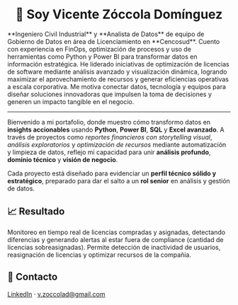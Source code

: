 <!-- Encabezado principal -->
<h1 align="center">👋 Soy Vicente Zóccola Domínguez</h1>

<!-- Resumen profesional -->
<p>
  **Ingeniero Civil Industrial** y **Analista de Datos** de equipo de Gobierno de Datos en área de Licenciamiento en **Cencosud**. Cuento con experiencia en FinOps, optimización de procesos y uso de herramientas como Python y Power BI para transformar datos en información estratégica. He liderado iniciativas de optimización de licencias de software mediante análisis avanzado y visualización dinámica, logrando maximizar el aprovechamiento de recursos y generar eficiencias operativas a escala corporativa. Me motiva conectar datos, tecnología y equipos para diseñar soluciones innovadoras que impulsen la toma de decisiones y generen un impacto tangible en el negocio.
</p>

<hr/>

<!-- Presentación de portafolio -->
<p>
  Bienvenido a mi portafolio, donde muestro cómo transformo datos en <strong>insights accionables</strong> usando <strong>Python</strong>, <strong>Power BI</strong>, <strong>SQL</strong> y <strong>Excel avanzado</strong>.  
  A través de proyectos como <em>reportes financieros con storytelling visual</em>, <em>análisis exploratorios</em> y <em>optimización de recursos</em> mediante automatización y limpieza de datos, reflejo mi capacidad para unir <strong>análisis profundo</strong>, <strong>dominio técnico</strong> y <strong>visión de negocio</strong>.
</p>

<p>
  Cada proyecto está diseñado para evidenciar un <strong>perfil técnico sólido y estratégico</strong>, preparado para dar el salto a un <strong>rol senior</strong> en análisis y gestión de datos.
</p>

## 📈 Resultado

Monitoreo en tiempo real de licencias compradas y asignadas, detectando diferencias y generando alertas al estar fuera de compliance (cantidad de licencias sobreasignadas). Permite detección de inactividad de usuarios, reasignación de licencias y optimizar recursos de la compañía.
 

## 🤝 Contacto
<a href="https://www.linkedin.com/in/vicente-zoccola-057098211">LinkedIn</a> · <a href="mailto:v.zoccolad@gmail.com">v.zoccolad@gmail.com</a>
